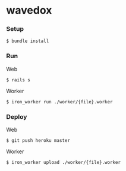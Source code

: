# wavedox

### Setup

    $ bundle install

### Run

Web

    $ rails s

Worker

    $ iron_worker run ./worker/{file}.worker

### Deploy

Web

    $ git push heroku master

Worker

    $ iron_worker upload ./worker/{file}.worker
